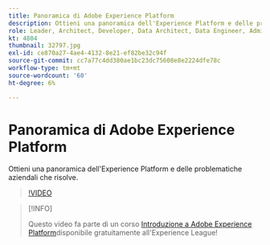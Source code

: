 ```yaml
---
title: Panoramica di Adobe Experience Platform
description: Ottieni una panoramica dell'Experience Platform e delle problematiche aziendali che risolve.
role: Leader, Architect, Developer, Data Architect, Data Engineer, Admin, User
kt: 4804
thumbnail: 32797.jpg
exl-id: ce870a27-4ae4-4132-8e21-ef82be32c94f
source-git-commit: cc7a77c4dd380ae1bc23dc75608e8e2224dfe78c
workflow-type: tm+mt
source-wordcount: '60'
ht-degree: 6%

---
```


# Panoramica di Adobe Experience Platform

Ottieni una panoramica dell&#39;Experience Platform e delle problematiche aziendali che risolve.

>[!VIDEO](https://video.tv.adobe.com/v/32797?quality=12&learn=on)

>[!INFO]
>
> Questo video fa parte di un corso [Introduzione a Adobe Experience Platform](https://experienceleague.adobe.com/?recommended=ExperiencePlatform-U-1-2020.1)disponibile gratuitamente all&#39;Experience League!


